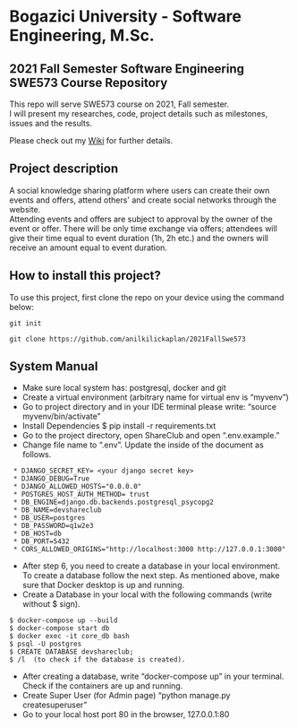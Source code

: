 # Bogazici University - Software Engineering, M.Sc. 
## 2021 Fall Semester Software Engineering SWE573 Course Repository

This repo will serve SWE573 course on 2021, Fall semester. \
I will present my researches, code,  project details such as milestones, issues and the results.

Please check out my [Wiki](https://github.com/anilkilickaplan/2021FallSwe573/wiki) for further details.

## Project description
A social knowledge sharing platform where users can create their own events and offers, attend others' and create social networks through the website. \
Attending events and offers are subject to approval by the owner of the event or offer. There will be only time exchange via offers; attendees will give their time equal to event duration (1h, 2h etc.) and the owners will receive an amount equal to event duration.
## How to install this project?


To use this project, first clone the repo on your device using the command below:

```git init```

```git clone https://github.com/anilkilickaplan/2021FallSwe573```

## System Manual

- Make sure local system has: postgresql, docker and git
- Create a virtual environment (arbitrary name for virtual env is “myvenv”)
- Go to project directory and in your IDE terminal please write: “source myvenv/bin/activate”
- Install Dependencies $ pip install -r requirements.txt
- Go to the project directory, open ShareClub and open “.env.example.”
- Change file name to “.env”. Update the inside of the document as follows.
```
 * DJANGO_SECRET_KEY= <your django secret key>
 * DJANGO_DEBUG=True
 * DJANGO_ALLOWED_HOSTS="0.0.0.0"
 * POSTGRES_HOST_AUTH_METHOD= trust
 * DB_ENGINE=django.db.backends.postgresql_psycopg2
 * DB_NAME=devshareclub
 * DB_USER=postgres
 * DB_PASSWORD=q1w2e3
 * DB_HOST=db
 * DB_PORT=5432
 * CORS_ALLOWED_ORIGINS="http://localhost:3000 http://127.0.0.1:3000"
 ```
- After step 6, you need to create a database in your local environment. To create a database follow the next step. As mentioned above, make sure that Docker desktop is up and running.
- Create a Database in your local with the following commands (write without $ sign).
```
$ docker-compose up --build
$ docker-compose start db 
$ docker exec -it core_db bash
$ psql -U postgres
$ CREATE DATABASE devshareclub;
$ /l  (to check if the database is created).
 ```
 
- After creating a database, write “docker-compose up” in your terminal. Check if the containers are up and running.
- Create Super User (for Admin page) “python manage.py createsuperuser”
- Go to your local host port 80 in the browser, 127.0.0.1:80
 







